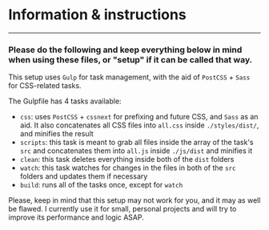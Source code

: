 # Information & instructions
---

### Please do the following and keep everything below in mind when using these files, or "setup" if it can be called that way.

This setup uses `Gulp` for task management, with the aid of `PostCSS` + `Sass` for CSS-related tasks.

The Gulpfile has 4 tasks available:
* `css`: uses `PostCSS` + `cssnext` for prefixing and future CSS, and `Sass` as an aid. It also concatenates all CSS files into `all.css` inside `./styles/dist/`, and minifies the result
* `scripts`: this task is meant to grab all files inside the array of the task's `src` and concatenates them into `all.js` inside `./js/dist` and minifies it
* `clean`: this task deletes everything inside both of the `dist` folders
* `watch`: this task watches for changes in the files in both of the `src` folders and updates them if necessary
* `build`: runs all of the tasks once, except for `watch`

Please, keep in mind that this setup may not work for you, and it may as well be flawed. I currently use it for small, personal projects and will try to improve its performance and logic ASAP.
